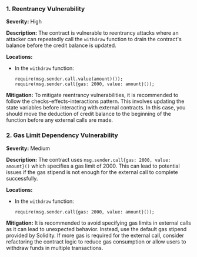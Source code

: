 ### 1. **Reentrancy Vulnerability**

**Severity:**
High

**Description:**
The contract is vulnerable to reentrancy attacks where an attacker can repeatedly call the `withdraw` function to drain the contract's balance before the credit balance is updated.

**Locations:**

- In the `withdraw` function:
  ```solidity
  require(msg.sender.call.value(amount)());
  require(msg.sender.call{gas: 2000, value: amount}());
  ```

**Mitigation:**
To mitigate reentrancy vulnerabilities, it is recommended to follow the checks-effects-interactions pattern. This involves updating the state variables before interacting with external contracts. In this case, you should move the deduction of credit balance to the beginning of the function before any external calls are made.

### 2. **Gas Limit Dependency Vulnerability**

**Severity:**
Medium

**Description:**
The contract uses `msg.sender.call{gas: 2000, value: amount}()` which specifies a gas limit of 2000. This can lead to potential issues if the gas stipend is not enough for the external call to complete successfully.

**Locations:**

- In the `withdraw` function:
  ```solidity
  require(msg.sender.call{gas: 2000, value: amount}());
  ```

**Mitigation:**
It is recommended to avoid specifying gas limits in external calls as it can lead to unexpected behavior. Instead, use the default gas stipend provided by Solidity. If more gas is required for the external call, consider refactoring the contract logic to reduce gas consumption or allow users to withdraw funds in multiple transactions.